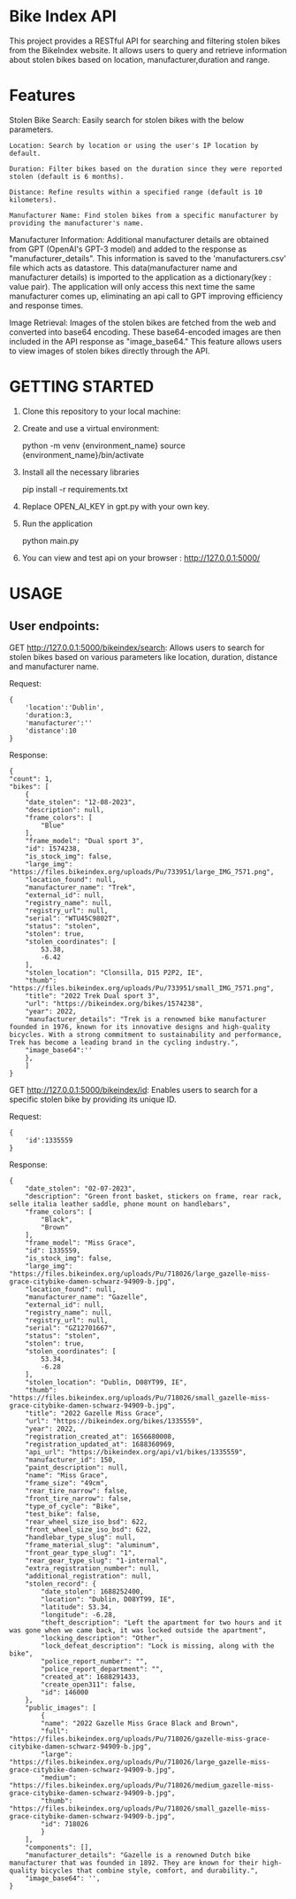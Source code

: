 # Bike Index API
This project provides a RESTful API for searching and filtering stolen bikes from the BikeIndex website. It allows users to query and retrieve information about stolen bikes based on location, manufacturer,duration and range.

# Features
Stolen Bike Search: Easily search for stolen bikes with the below parameters.
    
    Location: Search by location or using the user's IP location by default.

    Duration: Filter bikes based on the duration since they were reported stolen (default is 6 months).
    
    Distance: Refine results within a specified range (default is 10 kilometers).
    
    Manufacturer Name: Find stolen bikes from a specific manufacturer by providing the manufacturer's name.

Manufacturer Information: Additional manufacturer details are obtained from GPT (OpenAI's GPT-3 model) and added to the response as "manufacturer_details". This information is saved to the 'manufacturers.csv' file which acts as datastore. This data(manufacturer name and manufacturer details) is imported to the application as a dictionary(key : value pair). The application will only access this next time the same manufacturer comes up, eliminating an api call to GPT improving efficiency and response times. 

Image Retrieval: Images of the stolen bikes are fetched from the web and converted into base64 encoding. These base64-encoded images are then included in the API response as "image_base64." This feature allows users to view images of stolen bikes directly through the API.

# GETTING STARTED 
1. Clone this repository to your local machine:
2. Create and use a virtual environment:

    python -m venv {environment_name}
    source {environment_name}/bin/activate

2. Install all the necessary libraries

    pip install -r requirements.txt

3. Replace OPEN_AI_KEY in gpt.py with your own key.
4. Run the application
    
    python main.py

5. You can view and test api on your browser : http://127.0.0.1:5000/

# USAGE
## User endpoints:
GET  http://127.0.0.1:5000/bikeindex/search: 
Allows users to search for stolen bikes based on various parameters like location, duration, distance and manufacturer name.

Request:

    {
        'location':'Dublin',
        'duration:3,
        'manufacturer':''
        'distance':10
    }

Response:
    
    {
    "count": 1,
    "bikes": [
        {
        "date_stolen": "12-08-2023",
        "description": null,
        "frame_colors": [
            "Blue"
        ],
        "frame_model": "Dual sport 3",
        "id": 1574238,
        "is_stock_img": false,
        "large_img": "https://files.bikeindex.org/uploads/Pu/733951/large_IMG_7571.png",
        "location_found": null,
        "manufacturer_name": "Trek",
        "external_id": null,
        "registry_name": null,
        "registry_url": null,
        "serial": "WTU45C9802T",
        "status": "stolen",
        "stolen": true,
        "stolen_coordinates": [
            53.38,
            -6.42
        ],
        "stolen_location": "Clonsilla, D15 P2P2, IE",
        "thumb": "https://files.bikeindex.org/uploads/Pu/733951/small_IMG_7571.png",
        "title": "2022 Trek Dual sport 3",
        "url": "https://bikeindex.org/bikes/1574238",
        "year": 2022,
        "manufacturer_details": "Trek is a renowned bike manufacturer founded in 1976, known for its innovative designs and high-quality bicycles. With a strong commitment to sustainability and performance, Trek has become a leading brand in the cycling industry.",
        "image_base64":''
        },
        ]
    }

GET http://127.0.0.1:5000/bikeindex/id: Enables users to search for a specific stolen bike by providing its unique ID.

Request:

    {
        'id':1335559
    }

Response:
    
    {
        "date_stolen": "02-07-2023",
        "description": "Green front basket, stickers on frame, rear rack, selle italia leather saddle, phone mount on handlebars",
        "frame_colors": [
            "Black",
            "Brown"
        ],
        "frame_model": "Miss Grace",
        "id": 1335559,
        "is_stock_img": false,
        "large_img": "https://files.bikeindex.org/uploads/Pu/718026/large_gazelle-miss-grace-citybike-damen-schwarz-94909-b.jpg",
        "location_found": null,
        "manufacturer_name": "Gazelle",
        "external_id": null,
        "registry_name": null,
        "registry_url": null,
        "serial": "GZ12701667",
        "status": "stolen",
        "stolen": true,
        "stolen_coordinates": [
            53.34,
            -6.28
        ],
        "stolen_location": "Dublin, D08YT99, IE",
        "thumb": "https://files.bikeindex.org/uploads/Pu/718026/small_gazelle-miss-grace-citybike-damen-schwarz-94909-b.jpg",
        "title": "2022 Gazelle Miss Grace",
        "url": "https://bikeindex.org/bikes/1335559",
        "year": 2022,
        "registration_created_at": 1656680008,
        "registration_updated_at": 1688360969,
        "api_url": "https://bikeindex.org/api/v1/bikes/1335559",
        "manufacturer_id": 150,
        "paint_description": null,
        "name": "Miss Grace",
        "frame_size": "49cm",
        "rear_tire_narrow": false,
        "front_tire_narrow": false,
        "type_of_cycle": "Bike",
        "test_bike": false,
        "rear_wheel_size_iso_bsd": 622,
        "front_wheel_size_iso_bsd": 622,
        "handlebar_type_slug": null,
        "frame_material_slug": "aluminum",
        "front_gear_type_slug": "1",
        "rear_gear_type_slug": "1-internal",
        "extra_registration_number": null,
        "additional_registration": null,
        "stolen_record": {
            "date_stolen": 1688252400,
            "location": "Dublin, D08YT99, IE",
            "latitude": 53.34,
            "longitude": -6.28,
            "theft_description": "Left the apartment for two hours and it was gone when we came back, it was locked outside the apartment",
            "locking_description": "Other",
            "lock_defeat_description": "Lock is missing, along with the bike",
            "police_report_number": "",
            "police_report_department": "",
            "created_at": 1688291433,
            "create_open311": false,
            "id": 146000
        },
        "public_images": [
            {
            "name": "2022 Gazelle Miss Grace Black and Brown",
            "full": "https://files.bikeindex.org/uploads/Pu/718026/gazelle-miss-grace-citybike-damen-schwarz-94909-b.jpg",
            "large": "https://files.bikeindex.org/uploads/Pu/718026/large_gazelle-miss-grace-citybike-damen-schwarz-94909-b.jpg",
            "medium": "https://files.bikeindex.org/uploads/Pu/718026/medium_gazelle-miss-grace-citybike-damen-schwarz-94909-b.jpg",
            "thumb": "https://files.bikeindex.org/uploads/Pu/718026/small_gazelle-miss-grace-citybike-damen-schwarz-94909-b.jpg",
            "id": 718026
            }
        ],
        "components": [],
        "manufacturer_details": "Gazelle is a renowned Dutch bike manufacturer that was founded in 1892. They are known for their high-quality bicycles that combine style, comfort, and durability.",
        "image_base64": '',
    }




